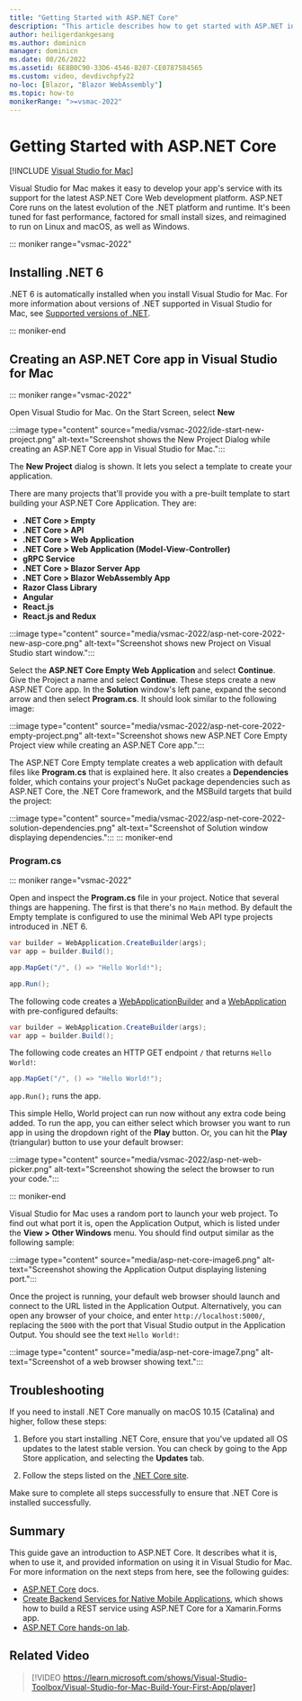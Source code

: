 ```yaml
---
title: "Getting Started with ASP.NET Core"
description: "This article describes how to get started with ASP.NET in Visual Studio for Mac, including installation and creating a new project."
author: heiligerdankgesang 
ms.author: dominicn
manager: dominicn
ms.date: 08/26/2022
ms.assetid: 6E8B0C90-33D6-4546-8207-CE0787584565
ms.custom: video, devdivchpfy22
no-loc: [Blazor, "Blazor WebAssembly"]
ms.topic: how-to
monikerRange: ">=vsmac-2022"
---
```

# Getting Started with ASP.NET Core

 [!INCLUDE [Visual Studio for Mac](~/includes/applies-to-version/vs-mac-only.md)]

Visual Studio for Mac makes it easy to develop your app's service with its support for the latest ASP.NET Core Web development platform. ASP.NET Core runs on the latest evolution of the .NET platform and runtime. It's been tuned for fast performance, factored for small install sizes, and reimagined to run on Linux and macOS, as well as Windows.


::: moniker range="vsmac-2022"

## Installing .NET 6

.NET 6 is automatically installed when you install Visual Studio for Mac. For more information about versions of .NET supported in Visual Studio for Mac, see [Supported versions of .NET](./supported-versions-net.md).

::: moniker-end

## Creating an ASP.NET Core app in Visual Studio for Mac


::: moniker range="vsmac-2022"

Open Visual Studio for Mac. On the Start Screen, select **New**

:::image type="content" source="media/vsmac-2022/ide-start-new-project.png" alt-text="Screenshot shows the New Project Dialog while creating an ASP.NET Core app in Visual Studio for Mac.":::

The **New Project** dialog is shown. It lets you select a template to create your application.

There are many projects that'll provide you with a pre-built template to start building your ASP.NET Core Application. They are:

- **.NET Core > Empty**
- **.NET Core > API**
- **.NET Core > Web Application**
- **.NET Core > Web Application (Model-View-Controller)**
- **gRPC Service**
- **.NET Core > Blazor Server App**
- **.NET Core > Blazor WebAssembly App**
- **Razor Class Library**
- **Angular**
- **React.js**
- **React.js and Redux**

:::image type="content" source="media/vsmac-2022/asp-net-core-2022-new-asp-core.png" alt-text="Screenshot shows new Project on Visual Studio start window.":::

Select the **ASP.NET Core Empty Web Application** and select **Continue**. Give the Project a name and select **Continue**. These steps create a new ASP.NET Core app. In the **Solution** window's left pane, expand the second arrow and then select **Program.cs**. It should look similar to the following image:

:::image type="content" source="media/vsmac-2022/asp-net-core-2022-empty-project.png" alt-text="Screenshot shows new ASP.NET Core Empty Project view while creating an ASP.NET Core app.":::

The ASP.NET Core Empty template creates a web application with default files like **Program.cs** that is explained here.  It also creates a **Dependencies** folder, which contains your project's NuGet package dependencies such as ASP.NET Core, the .NET Core framework, and the MSBuild targets that build the project:

:::image type="content" source="media/vsmac-2022/asp-net-core-2022-solution-dependencies.png" alt-text="Screenshot of Solution window displaying dependencies.":::
::: moniker-end

### Program.cs


::: moniker range="vsmac-2022"

Open and inspect the **Program.cs** file in your project. Notice that several things are happening. The first is that there's no `Main` method. By default the Empty template is configured to use the minimal Web API type projects introduced in .NET 6.

```csharp
var builder = WebApplication.CreateBuilder(args);
var app = builder.Build();

app.MapGet("/", () => "Hello World!");

app.Run();
```

The following code creates a [WebApplicationBuilder](/dotnet/api/microsoft.aspnetcore.builder.webapplicationbuilder) and a [WebApplication](/dotnet/api/microsoft.aspnetcore.builder.webapplication) with pre-configured defaults:

```csharp
var builder = WebApplication.CreateBuilder(args);
var app = builder.Build();
```

The following code creates an HTTP GET endpoint `/` that returns `Hello World!`:

```csharp
app.MapGet("/", () => "Hello World!");
```

`app.Run();` runs the app.

This simple Hello, World project can run now without any extra code being added. To run the app, you can either select which browser you want to run app in using the dropdown right of the **Play** button. Or, you can hit the **Play** (triangular) button to use your default browser:

:::image type="content" source="media/vsmac-2022/asp-net-web-picker.png" alt-text="Screenshot showing the select the browser to run your code.":::

::: moniker-end

Visual Studio for Mac uses a random port to launch your web project. To find out what port it is, open the Application Output, which is listed under the **View > Other Windows** menu. You should find output similar as the following sample:

:::image type="content" source="media/asp-net-core-image6.png" alt-text="Screenshot showing the Application Output displaying listening port.":::

Once the project is running, your default web browser should launch and connect to the URL listed in the Application Output. Alternatively, you can open any browser of your choice, and enter `http://localhost:5000/`, replacing the `5000` with the port that Visual Studio output in the Application Output. You should see the text `Hello World!`:

:::image type="content" source="media/asp-net-core-image7.png" alt-text="Screenshot of a web browser showing text.":::


## Troubleshooting

If you need to install .NET Core manually on macOS 10.15 (Catalina) and higher, follow these steps:

1. Before you start installing .NET Core, ensure that you've updated all OS updates to the latest stable version. You can check by going to the App Store application, and selecting the **Updates** tab.

1. Follow the steps listed on the [.NET Core site](https://www.microsoft.com/net/core#macos).

Make sure to complete all steps successfully to ensure that .NET Core is installed successfully.

## Summary

This guide gave an introduction to ASP.NET Core. It describes what it is, when to use it, and provided information on using it in Visual Studio for Mac.
For more information on the next steps from here, see the following guides:

- [ASP.NET Core](/aspnet/core/) docs.
- [Create Backend Services for Native Mobile Applications](/aspnet/core/mobile/native-mobile-backend), which shows how to build a REST service using ASP.NET Core for a Xamarin.Forms app.
- [ASP.NET Core hands-on lab](https://github.com/Microsoft/vs4mac-labs/tree/master/Web/Getting-Started).

## Related Video

> [!VIDEO https://learn.microsoft.com/shows/Visual-Studio-Toolbox/Visual-Studio-for-Mac-Build-Your-First-App/player]
